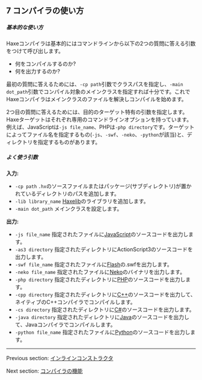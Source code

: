 ## 7 コンパイラの使い方

##### 基本的な使い方

Haxeコンパイラは基本的にはコマンドラインから以下の2つの質問に答える引数をつけて呼び出します。

* 何をコンパイルするのか?
* 何を出力するのか?

最初の質問に答えるためには、`-cp path`引数でクラスパスを指定し、`-main dot_path`引数でコンパイル対象のメインクラスを指定すれば十分です。これでHaxeコンパイラはメインクラスのファイルを解決しコンパイルを始めます。

2つ目の質問に答えるためには、目的のターゲット特有の引数を指定します。Haxeターゲットはそれぞれ専用のコマンドラインオプションを持っています。例えば、JavaScriptは`-js file_name`、PHPは`-php directory`です。ターゲットによってファイル名を指定するもの(`-js`、`-swf`、`-neko`、`-python`が該当)と、ディレクトリを指定するものがあります。

##### よく使う引数

**入力:**

* `-cp path` `.hx`のソースファイルまたはパッケージ(サブディレクトリ)が置かれているディレクトリのパスを追加します。
* `-lib library_name` [Haxelib](haxelib.md)のライブラリを追加します。
* `-main dot_path` メインクラスを設定します。

**出力:**

* `-js file_name` 指定されたファイルに[JavaScript](target-javascript.md)のソースコードを出力します。
* `-as3 directory` 指定されたディレクトリにActionScript3のソースコードを出力します。
* `-swf file_name` 指定されたファイルに[Flash](target-flash.md)の.swfを出力します。
* `-neko file_name` 指定されたファイルに[Neko](#)のバイナリを出力します。
* `-php directory` 指定されたディレクトリに[PHP](target-php.md)のソースコードを出力します。
* `-cpp directory` 指定されたディレクトリに[C++](target-cpp.md)のソースコードを出力して、ネイティブのC++コンパイラでコンパイルします。
* `-cs directory` 指定されたディレクトリに[C#](#)のソースコードを出力します。
* `-java directory` 指定されたディレクトリに[Java](#)のソースコードを出力して、Javaコンパイラでコンパイルします。
* `-python file_name` 指定されたファイルに[Python](target-python.md)のソースコードを出力します。

---

Previous section: [インラインコンストラクタ](lf-inline-constructor.md)

Next section: [コンパイラの機能](cr-features.md)